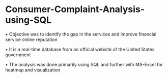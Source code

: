 # Consumer-Complaint-Analysis-using-SQL
• Objective was to identify the gap in the services and improve financial service online reputation

•	It is a real-time database from an official website of the United States government

•	The analysis was done primarily using SQL and further with MS-Excel for heatmap and visualization
